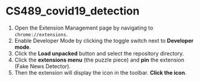 # CS489_covid19_detection

1. Open the Extension Management page by navigating to ```chrome://extensions```.
2. Enable Developer Mode by clicking the toggle switch next to **Developer mode**.
3. Click the **Load unpacked** button and select the repository directory.
4. Click the **extensions menu** (the puzzle piece) and **pin** the extension (Fake News Detector).
5. Then the extension will display the icon in the toolbar. **Click the icon**.

